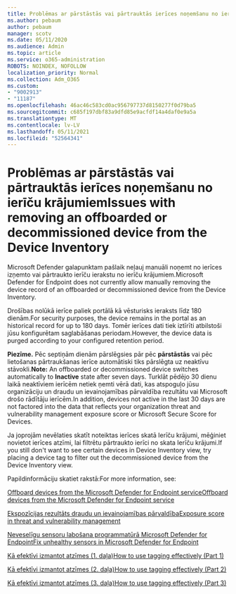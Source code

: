 ```yaml
---
title: Problēmas ar pārstāstās vai pārtrauktās ierīces noņemšanu no ierīču krājumiem
ms.author: pebaum
author: pebaum
manager: scotv
ms.date: 05/11/2020
ms.audience: Admin
ms.topic: article
ms.service: o365-administration
ROBOTS: NOINDEX, NOFOLLOW
localization_priority: Normal
ms.collection: Adm_O365
ms.custom:
- "9002913"
- "11187"
ms.openlocfilehash: 46ac46c583cd0ac956797737d8150277f0d79ba5
ms.sourcegitcommit: c685f197dbf83a9dfd85e9acfdf14a4daf0e9a5a
ms.translationtype: MT
ms.contentlocale: lv-LV
ms.lasthandoff: 05/11/2021
ms.locfileid: "52564341"
---
```

# <a name="issues-with-removing-an-offboarded-or-decommissioned-device-from-the-device-inventory"></a><span data-ttu-id="d33fe-102">Problēmas ar pārstāstās vai pārtrauktās ierīces noņemšanu no ierīču krājumiem</span><span class="sxs-lookup"><span data-stu-id="d33fe-102">Issues with removing an offboarded or decommissioned device from the Device Inventory</span></span>

<span data-ttu-id="d33fe-103">Microsoft Defender galapunktam pašlaik neļauj manuāli noņemt no ierīces izņemto vai pārtraukto ierīču ierakstu no ierīču krājumiem.</span><span class="sxs-lookup"><span data-stu-id="d33fe-103">Microsoft Defender for Endpoint does not currently allow manually removing the device record of an offboarded or decommissioned device from the Device Inventory.</span></span>

<span data-ttu-id="d33fe-104">Drošības nolūkā ierīce paliek portālā kā vēsturisks ieraksts līdz 180 dienām.</span><span class="sxs-lookup"><span data-stu-id="d33fe-104">For security purposes, the device remains in the portal as an historical record for up to 180 days.</span></span> <span data-ttu-id="d33fe-105">Tomēr ierīces dati tiek iztīrīti atbilstoši jūsu konfigurētam saglabāšanas periodam.</span><span class="sxs-lookup"><span data-stu-id="d33fe-105">However, the device data is purged according to your configured retention period.</span></span>

<span data-ttu-id="d33fe-106">**Piezīme.** Pēc septiņām dienām pārslēgsies pār pēc **pārstāstās** vai pēc lietošanas pārtraukšanas ierīce automātiski tiks pārslēgta uz neaktīvu stāvokli.</span><span class="sxs-lookup"><span data-stu-id="d33fe-106">**Note:** An offboarded or decommissioned device switches automatically to **Inactive** state after seven days.</span></span> <span data-ttu-id="d33fe-107">Turklāt pēdējo 30 dienu laikā neaktīviem ierīcēm netiek ņemti vērā dati, kas atspoguļo jūsu organizāciju un draudu un ievainojamības pārvaldība rezultātu vai Microsoft drošo rādītāju ierīcēm.</span><span class="sxs-lookup"><span data-stu-id="d33fe-107">In addition, devices not active in the last 30 days are not factored into the data that reflects your organization threat and vulnerability management exposure score or Microsoft Secure Score for Devices.</span></span>
 
<span data-ttu-id="d33fe-108">Ja joprojām nevēlaties skatīt noteiktas ierīces skatā Ierīču krājumi, mēģiniet novietot ierīces atzīmi, lai filtrētu pārtraukto ierīci no skata Ierīču krājumi.</span><span class="sxs-lookup"><span data-stu-id="d33fe-108">If you still don't want to see certain devices in Device Inventory view, try placing a device tag to filter out the decommissioned device from the Device Inventory view.</span></span>

<span data-ttu-id="d33fe-109">Papildinformāciju skatiet rakstā:</span><span class="sxs-lookup"><span data-stu-id="d33fe-109">For more information, see:</span></span>

[<span data-ttu-id="d33fe-110">Offboard devices from the Microsoft Defender for Endpoint service</span><span class="sxs-lookup"><span data-stu-id="d33fe-110">Offboard devices from the Microsoft Defender for Endpoint service</span></span>](/microsoft-365/security/defender-endpoint/offboard-machines.md)

[<span data-ttu-id="d33fe-111">Ekspozīcijas rezultāts draudu un ievainojamības pārvaldība</span><span class="sxs-lookup"><span data-stu-id="d33fe-111">Exposure score in threat and vulnerability management</span></span>](/microsoft-365/security/defender-endpoint/tvm-exposure-score.md)

[<span data-ttu-id="d33fe-112">Neveselīgu sensoru labošana programmatūrā Microsoft Defender for Endpoint</span><span class="sxs-lookup"><span data-stu-id="d33fe-112">Fix unhealthy sensors in Microsoft Defender for Endpoint</span></span>](/microsoft-365/security/defender-endpoint/fix-unhealthy-sensors#inactive-devices.md)

[<span data-ttu-id="d33fe-113">Kā efektīvi izmantot atzīmes (1. daļa)</span><span class="sxs-lookup"><span data-stu-id="d33fe-113">How to use tagging effectively (Part 1)</span></span>](https://techcommunity.microsoft.com/t5/microsoft-defender-for-endpoint/how-to-use-tagging-effectively-part-1/ba-p/1964058)

[<span data-ttu-id="d33fe-114">Kā efektīvi izmantot atzīmes (2. daļa)</span><span class="sxs-lookup"><span data-stu-id="d33fe-114">How to use tagging effectively (Part 2)</span></span>](https://techcommunity.microsoft.com/t5/microsoft-defender-for-endpoint/how-to-use-tagging-effectively-part-2/ba-p/1962008)

[<span data-ttu-id="d33fe-115">Kā efektīvi izmantot atzīmes (3. daļa)</span><span class="sxs-lookup"><span data-stu-id="d33fe-115">How to use tagging effectively (Part 3)</span></span>](https://techcommunity.microsoft.com/t5/microsoft-defender-for-endpoint/how-to-use-tagging-effectively-part-3/ba-p/1964073)




